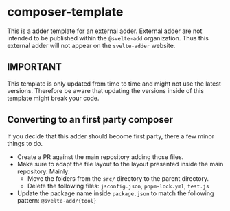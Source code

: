 # composer-template

This is a adder template for an external adder. External adder are not intended to be published within the `@svelte-add` organization. Thus this external adder will not appear on the `svelte-adder` website.

## IMPORTANT

This template is only updated from time to time and might not use the latest versions. Therefore be aware that updating the versions inside of this template might break your code.

## Converting to an first party composer

If you decide that this adder should become first party, there a few minor things to do.

-   Create a PR against the main repository adding those files.
-   Make sure to adapt the file layout to the layout presented inside the main repository. Mainly:
    -   Move the folders from the `src/` directory to the parent directory.
    -   Delete the following files: `jsconfig.json`, `pnpm-lock.yml`, `test.js`
-   Update the package name inside `package.json` to match the following pattern: `@svelte-add/{tool}`
